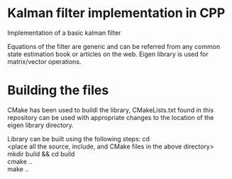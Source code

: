 # Kalman filter implementation in CPP

Implementation of a basic kalman filter

Equations of the filter are generic and can be referred from any common state estimation book or articles on the web.
Eigen library is used for matrix/vector operations. 

# Building the files

CMake has been used to buildl the library, CMakeLists.txt found in this repository can be used with appropriate changes
to the location of the eigen library directory.

Library can be built using the following steps:
cd <root project directory> <br />
<place all the source, include, and CMake files in the above directory> <br />
mkdir build && cd build <br />
cmake .. <br />
make .. <br />
